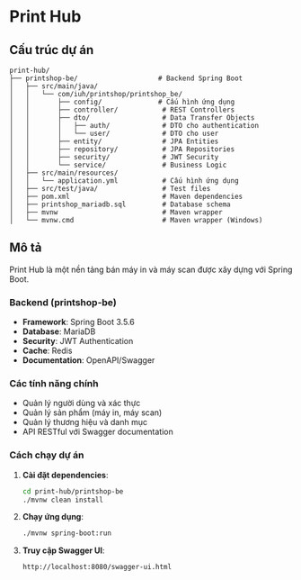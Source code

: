 # Print Hub

## Cấu trúc dự án

```
print-hub/
├── printshop-be/                    # Backend Spring Boot
│   ├── src/main/java/
│   │   └── com/iuh/printshop/printshop_be/
│   │       ├── config/              # Cấu hình ứng dụng
│   │       ├── controller/           # REST Controllers
│   │       ├── dto/                  # Data Transfer Objects
│   │       │   ├── auth/             # DTO cho authentication
│   │       │   └── user/             # DTO cho user
│   │       ├── entity/               # JPA Entities
│   │       ├── repository/           # JPA Repositories
│   │       ├── security/             # JWT Security
│   │       └── service/              # Business Logic
│   ├── src/main/resources/
│   │   └── application.yml           # Cấu hình ứng dụng
│   ├── src/test/java/                # Test files
│   ├── pom.xml                       # Maven dependencies
│   ├── printshop_mariadb.sql         # Database schema
│   ├── mvnw                          # Maven wrapper
│   └── mvnw.cmd                      # Maven wrapper (Windows)
```

## Mô tả

Print Hub là một nền tảng bán máy in và máy scan được xây dựng với Spring Boot.

### Backend (printshop-be)
- **Framework**: Spring Boot 3.5.6
- **Database**: MariaDB
- **Security**: JWT Authentication
- **Cache**: Redis
- **Documentation**: OpenAPI/Swagger

### Các tính năng chính
- Quản lý người dùng và xác thực
- Quản lý sản phẩm (máy in, máy scan)
- Quản lý thương hiệu và danh mục
- API RESTful với Swagger documentation

### Cách chạy dự án

1. **Cài đặt dependencies**:
   ```bash
   cd print-hub/printshop-be
   ./mvnw clean install
   ```

2. **Chạy ứng dụng**:
   ```bash
   ./mvnw spring-boot:run
   ```

3. **Truy cập Swagger UI**:
   ```
   http://localhost:8080/swagger-ui.html
   ```
